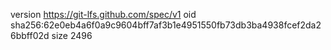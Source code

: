 version https://git-lfs.github.com/spec/v1
oid sha256:62e0eb4a6f0a9c9604bff7af3b1e4951550fb73db3ba4938fcef2da26bbff02d
size 2496
